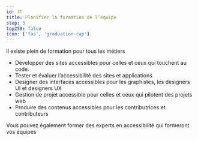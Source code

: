 ```yaml
---
id: 3C
title: Planifier la formation de l’équipe
step: 3
top250: false
icon: ['fas', 'graduation-cap']
---
```


Il existe plein de formation pour tous les métiers

* Développer des sites accessibles pour celles et ceux qui touchent au code.
* Tester et évaluer l’accessibilité des sites et applications
* Designer des interfaces accessibles pour les graphistes, les designers UI et designers UX
* Gestion de projet accessible pour celles et ceux qui pilotent des projets web
* Produire des contenus accessibles pour les contributrices et contributeurs

Vous pouvez également former des experts en accessibilité qui formeront vos équipes